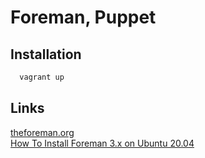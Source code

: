 # Foreman, Puppet

## Installation

```bash
  vagrant up
```

## Links

[theforeman.org](https://www.theforeman.org/)  
[How To Install Foreman 3.x on Ubuntu 20.04](https://computingforgeeks.com/how-to-install-foreman-on-ubuntu-linux-lts/)
